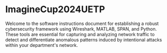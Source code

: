 # ImagineCup2024UETP
Welcome to the software instructions document for establishing a robust cybersecurity framework using Wireshark, MATLAB, SPAN, and Python. These tools are essential for capturing and analyzing network traffic to detect and differentiate anomalous patterns induced by intentional attacks within your department's network.
